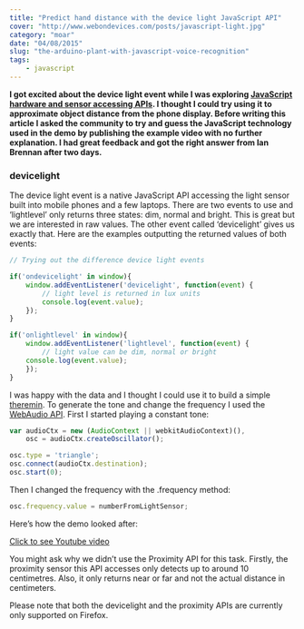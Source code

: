 ```yaml
---
title: "Predict hand distance with the device light JavaScript API"
cover: "http://www.webondevices.com/posts/javascript-light.jpg"
category: "moar"
date: "04/08/2015"
slug: "the-arduino-plant-with-javascript-voice-recognition"
tags:
    - javascript
---
```


**I got excited about the device light event while I was exploring [JavaScript hardware and sensor accessing APIs](http://www.webondevices.com/9-javascript-apis-accessing-device-sensors/). I thought I could try using it to approximate object distance from the phone display. Before writing this article I asked the community to try and guess the JavaScript technology used in the demo by publishing the example video with no further explanation. I had great feedback and got the right answer from Ian Brennan after two days.**

### devicelight

The device light event is a native JavaScript API accessing the light sensor built into mobile phones and a few laptops. There are two events to use and ‘lightlevel’ only returns three states: dim, normal and bright. This is great but we are interested in raw values. The other event called ‘devicelight’ gives us exactly that. Here are the examples outputting the returned values of both events:

``` javascript
// Trying out the difference device light events

if('ondevicelight' in window){
    window.addEventListener('devicelight', function(event) {
        // light level is returned in lux units
        console.log(event.value);
    });
}

if('onlightlevel' in window){
    window.addEventListener('lightlevel', function(event) {
        // light value can be dim, normal or bright
    console.log(event.value);
    });
}
```

I was happy with the data and I thought I could use it to build a simple [theremin](https://www.youtube.com/watch?v=w5qf9O6c20o). To generate the tone and change the frequency I used the [WebAudio API](http://www.html5rocks.com/en/tutorials/webaudio/intro/). First I started playing a constant tone:

``` javascript
var audioCtx = new (AudioContext || webkitAudioContext)(),
    osc = audioCtx.createOscillator();

osc.type = 'triangle';
osc.connect(audioCtx.destination);
osc.start(0);
```

Then I changed the frequency with the .frequency method:

``` javascript
osc.frequency.value = numberFromLightSensor;
```

Here’s how the demo looked after:

<a class="youtube-video" href="https://www.youtube.com/embed/feI18bxVtjY" target="_blank">Click to see Youtube video</a>

You might ask why we didn’t use the Proximity API for this task. Firstly, the proximity sensor this API accesses only detects up to around 10 centimetres. Also, it only returns near or far and not the actual distance in centimeters.

Please note that both the devicelight and the proximity APIs are currently only supported on Firefox.
